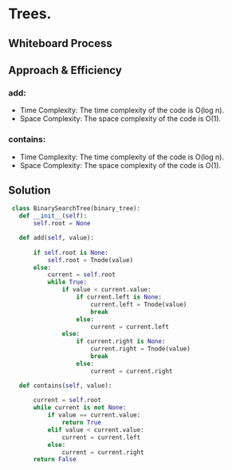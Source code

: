 # Trees.


## Whiteboard Process



## Approach & Efficiency
### add:
- Time Complexity:
The time complexity of the code is O(log n). 
- Space Complexity:
The space complexity of the code is O(1).
### contains:
- Time Complexity:
The time complexity of the code is O(log n). 
- Space Complexity:
The space complexity of the code is O(1).
 

## Solution 

 ``` python 
  class BinarySearchTree(binary_tree):
    def __init__(self):
        self.root = None

    def add(self, value):
       
        if self.root is None:
            self.root = Tnode(value)
        else:
            current = self.root
            while True:
                if value < current.value:
                    if current.left is None:
                        current.left = Tnode(value)
                        break
                    else:
                        current = current.left
                else:
                    if current.right is None:
                        current.right = Tnode(value)
                        break
                    else:
                        current = current.right

    def contains(self, value):
        
        current = self.root
        while current is not None:
            if value == current.value:
                return True
            elif value < current.value:
                current = current.left
            else:
                current = current.right
        return False
``` 